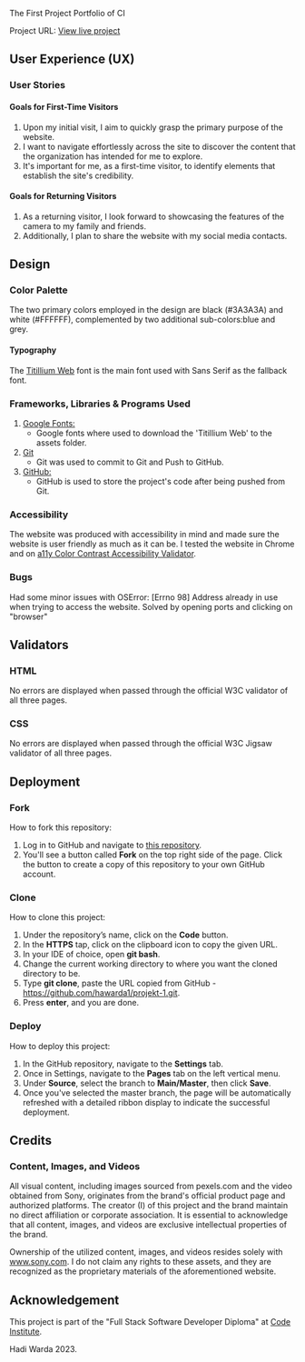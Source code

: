 The First Project Portfolio of CI

Project URL: [View live project](https://hawarda1.github.io/projekt-1 "The Website")


## User Experience (UX)

 ### User Stories

#### Goals for First-Time Visitors

1. Upon my initial visit, I aim to quickly grasp the primary purpose of the website.
2. I want to navigate effortlessly across the site to discover the content that the organization has intended for me to explore.
3. It's important for me, as a first-time visitor, to identify elements that establish the site's credibility.


#### Goals for Returning Visitors
1. As a returning visitor, I look forward to showcasing the features of the camera to my family and friends.
2. Additionally, I plan to share the website with my social media contacts.


## Design

 ### Color Palette

The two primary colors employed in the design are black (#3A3A3A) and white (#FFFFFF), complemented by two additional sub-colors:blue and grey.

   #### Typography
 
The [Titillium Web](https://fonts.google.com/specimen/Titillium+Web?preview.text=Sony%20alpha%209%20III&preview.text_type=custom#standard-styles) font is the main font used with Sans Serif as the fallback font.


### Frameworks, Libraries & Programs Used

1. [Google Fonts:](https://fonts.google.com/)
    - Google fonts where used to download the 'Titillium Web' to the assets folder.
2. [Git](https://git-scm.com/)
    - Git was used to commit to Git and Push to GitHub.
1. [GitHub:](https://github.com/)
    - GitHub is used to store the project's code after being pushed from Git.

### Accessibility

The website was produced with accessibility in mind and made sure the website is user friendly as much as it can be. I tested the website in Chrome and on [a11y Color Contrast Accessibility Validator](https://color.a11y.com/Contrast/).


### Bugs
Had some minor issues with OSError: [Errno 98] Address already in use when trying to access the website. Solved by opening ports and clicking on "browser"  

## Validators

### HTML

No errors are displayed when passed through the official W3C validator of all three pages.

### CSS

No errors are displayed when passed through the official W3C Jigsaw validator of all three pages.

## Deployment

### Fork

How to fork this repository:

1. Log in to GitHub and navigate to [this repository](https://github.com/hawarda1/projekt-1/).
2. You'll see a button called <b>Fork</b> on the top right side of the page. Click the button to create a copy of this repository to your own GitHub account.

### Clone

How to clone this project:

1. Under the repository’s name, click on the <b>Code</b> button.
2. In the <b>HTTPS</b> tap, click on the clipboard icon to copy the given URL.
3. In your IDE of choice, open <b>**git bash**</b>.
4. Change the current working directory to where you want the cloned directory to be.
5. Type <b>**git clone**</b>, paste the URL copied from GitHub - https://github.com/hawarda1/projekt-1.git.
6. Press <b>**enter**</b>, and you are done.



### Deploy

How to deploy this project:

  1. In the GitHub repository, navigate to the <b>Settings</b> tab.
  2. Once in Settings, navigate to the <b>Pages</b> tab on the left vertical menu.
  3. Under <b>Source</b>, select the branch to <b>Main/Master</b>, then click <b>Save</b>.
  4. Once you've selected the master branch, the page will be automatically refreshed with a detailed ribbon display to indicate the successful deployment.


## Credits

### Content, Images, and Videos

All visual content, including images sourced from pexels.com and the video obtained from Sony, originates from the brand's official product page and authorized platforms. The creator (I) of this project and the brand maintain no direct affiliation or corporate association. It is essential to acknowledge that all content, images, and videos are exclusive intellectual properties of the brand.

Ownership of the utilized content, images, and videos resides solely with www.sony.com. I do not claim any rights to these assets, and they are recognized as the proprietary materials of the aforementioned website.


## Acknowledgement

This project is part of the "Full Stack Software Developer Diploma" at [Code Institute](https://codeinstitute.net/).

Hadi Warda 2023.

  
